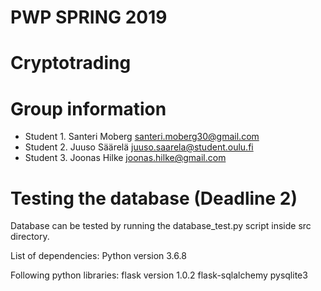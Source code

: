 # PWP SPRING 2019
# Cryptotrading
# Group information
* Student 1. Santeri Moberg santeri.moberg30@gmail.com
* Student 2. Juuso Säärelä juuso.saarela@student.oulu.fi
* Student 3. Joonas Hilke joonas.hilke@gmail.com

# Testing the database (Deadline 2)
Database can be tested by running the database_test.py script inside src directory.

List of dependencies:
Python version 3.6.8

Following python libraries:
flask version 1.0.2
flask-sqlalchemy
pysqlite3

